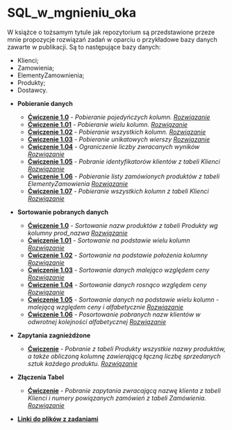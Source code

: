 # SQL_w_mgnieniu_oka

W książce o tożsamym tytule jak repozytorium są przedstawione przeze mnie propozycje rozwiązań zadań w oparciu o przykładowe bazy danych zawarte w publikacji.
Są to następujące bazy danych:
- Klienci;
- Zamowienia;
- ElementyZamownienia;
- Produkty;
- Dostawcy.

* **Pobieranie danych**
  * **[Ćwiczenie 1.0](https://drive.google.com/file/d/1dhSOd7MuOzU5af91krcKmjd8iK8mXv7T/view?usp=sharing)** _- Pobieranie pojedyńczych kolumn._ _[Rozwiązanie](https://drive.google.com/file/d/1AXkTRHiYaR0oqmIXfg9HCzOxmft8s21_/view?usp=sharing)_
  * **[Ćwiczenie 1.01](https://drive.google.com/file/d/1T5W_HosJYtDzAsoEtLBBNEaCa4srNJVS/view?usp=sharing)** _- Pobieranie wielu kolumn._ _[Rozwiązanie](https://drive.google.com/file/d/1hy_00bjcqlXmv9lttnc1KzqxKsYY9C7T/view?usp=sharing)_
  * **[Ćwiczenie 1.02](https://drive.google.com/file/d/1jBANB8DncF6-OZNnjEQq93lYDWVOQsnJ/view?usp=sharing)** _- Pobieranie wszystkich kolumn._ _[Rozwiązanie](https://drive.google.com/file/d/1DnZOfOWPzf7_GAzUY-2VxFCVDMLw_RIS/view?usp=sharing)_
  * **[Ćwiczenie 1.03](https://drive.google.com/file/d/1m_NsZ8frvtWi_HhDh3WS9Gjk0_o8jaQ9/view?usp=sharing)** _- Pobieranie unikatowych wierszy_ _[Rozwiązanie](https://drive.google.com/file/d/1DoeCSt1Qi8LJgfSHSnONy6EVql8BbvAG/view?usp=sharing)_
  * **[Ćwiczenie 1.04](https://drive.google.com/file/d/1A2GPmyz93gurWcaEbtak2VHGpuEBmYyJ/view?usp=sharing)** _- Ograniczenie liczby zwracanych wyników_ _[Rozwiązanie](https://drive.google.com/file/d/1oGFFkkj7Rtl-HF94e7J18TwwYGjPLJco/view?usp=sharing)_
  * **[Ćwiczenie 1.05](https://drive.google.com/file/d/121JLOoRio5dR0ovk0wf-uHUx7UJraXHk/view?usp=sharing)** _- Pobranie identyfikatorów klientów z tabeli Klienci_  _[Rozwiązanie](https://drive.google.com/file/d/1PFS2kRMhLK7MEB86UZ8C2Na-HQ5Pm24g/view?usp=sharing)_
  * **[Ćwiczenie 1.06](https://drive.google.com/file/d/1zkiiKNBghINV8vTZc99bJgCL9Kb6Ru6w/view?usp=sharing)** _- Pobieranie listy zamówionych produktów z tabeli ElementyZamowienia_ _[Rozwiązanie](https://drive.google.com/file/d/12s7Q-aFN99aRMwa43Z2G08ROXDVB4VW4/view?usp=sharing)_
  * **[Ćwiczenie 1.07](https://drive.google.com/file/d/1pS2lgXIZMX-akc-MgAr4wHmN_LyAKCDZ/view?usp=sharing)** _- Pobieranie wszystkich kolumn z tabeli Klienci_ _[Rozwiązanie](https://drive.google.com/file/d/11nl9mTyez8OsLiByynnLcHb4u_IItEVs/view?usp=sharing)_

* **Sortowanie pobranych danych**
  * **[Ćwiczenie 1.0](https://drive.google.com/file/d/11o7_FmphGFefPrEvngsfylHIFKH9-KRI/view?usp=sharing)** _- Sortowanie nazw produktów z tabeli Produkty wg kolumny prod_nazwa_ _[Rozwiązanie](https://drive.google.com/file/d/1R1rd6oUS96hJSZWXOWPGK3l9ucSzQ24w/view?usp=sharing)_
  * **[Ćwiczenie 1.01](https://drive.google.com/file/d/1jWaIdsPXjkg-k59mOKTFif12zSM3i2hd/view?usp=sharing)** _- Sortowanie na podstawie wielu kolumn_ _[Rozwiązanie](https://drive.google.com/file/d/1P8UhkL6RzTboOVxH6PhjJ8vvDKhoib6I/view?usp=sharing)_
  * **[Ćwiczenie 1.02](https://drive.google.com/file/d/1PjIIZH-XsJn7pEKlsf8z-nCr63HEylJs/view?usp=sharing)** _- Sortowanie na podstawie położenia kolumny_ _[Rozwiązanie](https://drive.google.com/file/d/1yDNfvphC-rCAOpg5MfGJulc_Rk2zU4I_/view?usp=sharing)_
  * **[Ćwiczenie 1.03](https://drive.google.com/file/d/1fEL8962dHnPbNFlI30kCKuD525Mg2bm7/view?usp=sharing)** _- Sortowanie danych malejąco względem ceny_ _[Rozwiązanie](https://drive.google.com/file/d/1_HcuECbjW43AioiRwSfjWjAYbQppmvif/view?usp=sharing)_
  * **[Ćwiczenie 1.04](https://drive.google.com/file/d/1yxjPDwKGo232PIKpW4bc5_CQ1nMnR7f5/view?usp=sharing)** _- Sortowanie danych rosnąco względem ceny_ _[Rozwiązanie](https://drive.google.com/file/d/1NzADB8XSJ0g8TXBbtIJN3IfYG_-kO5EE/view?usp=sharing)_
  * **[Ćwiczenie 1.05](https://drive.google.com/file/d/1Qyq4GwKJ7k2wCQ4raI5NpuFKm_OLSZ3H/view?usp=sharing)** _- Sortowanie danych na podstawie wielu kolumn - malejącą względem ceny i alfabetycznie_ _[Rozwiązanie](https://drive.google.com/file/d/11tH9dLI21HvWMEmb0ru1TPBMlFS6vj7g/view?usp=sharing)_
  * **[Ćwiczenie 1.06](https://drive.google.com/file/d/1BgWgcfvFV0GEsjq4guqEZS72Wdgwx1_n/view?usp=sharing)** _- Posortowanie pobranych nazw klientów w odwrotnej kolejności alfabetycznej_ _[Rozwiązanie](https://drive.google.com/file/d/1rxMyJgiEV0IitMhR8nAccMCnoR31ethi/view?usp=sharing)_
  
* **Zapytania zagnieżdżone**
  * **[Ćwiczenie](https://drive.google.com/file/d/1Yy0RvNzhOUabLaMKAETC0JAlVR17mUAR/view?usp=sharing)** _- Pobranie z tabeli Produkty wszystkie nazwy produktów, a także obliczoną kolumnę zawierającą łączną liczbę sprzedanych sztuk każdego produktu._ _[Rozwiązanie](https://drive.google.com/file/d/1gfvLrGvVqHThJ_DECSCsmPVIFzbZsvO-/view?usp=sharing)_
* **Złączenia Tabel**
  * **[Ćwiczenie](https://drive.google.com/file/d/1-efKb9nuxTp1reHRMo4_fNFow7x5fuuX/view?usp=sharing)** _- Pobranie zapytania zwracającą nazwę klienta z tabeli Klienci i numery powiązanych zamówień z tabeli Zamówienia._ _[Rozwiązanie](https://drive.google.com/file/d/1YaKIi9lb_R8mxzrExNsAu3ejUxMT3OcE/view?usp=sharing)_
* **[Linki do plików z zadaniami](https://github.com/Raf100cmd/KursGit/tree/master/Baza%20danych%20SQL/SQL%20w%20mgnieniu%20oka)**

